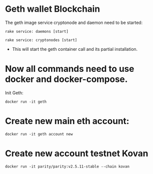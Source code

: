 # Geth wallet Blockchain

The geth image service cryptonode and daemon need to be started:

```rake service: daemons [start]```

```rake service: cryptonodes [start]```

* This will start the geth container call and its partial installation.

# Now all commands need to use docker and docker-compose.

Init Geth:

```docker run -it geth```


# Create new main eth account:

```docker run -it geth account new```

# Create new account testnet Kovan

```docker run -it parity/parity:v2.5.11-stable --chain kovan```




